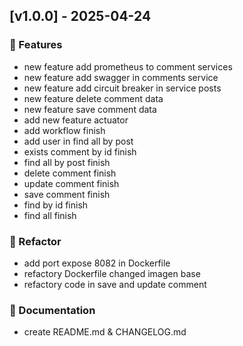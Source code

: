 ## [v1.0.0] - 2025-04-24
### 🚀 Features
* new feature add prometheus to comment services
* new feature add swagger in comments service
* new feature add circuit breaker in service posts
* new feature delete comment data
* new feature save comment data
* add new feature actuator
* add workflow finish
* add user in find all by post
* exists comment by id finish
* find all by post finish
* delete comment finish
* update comment finish
* save comment finish
* find by id finish
* find all finish
### 🔧 Refactor
* add port expose 8082 in Dockerfile
* refactory Dockerfile changed imagen base
* refactory code in save and update comment
### 📄 Documentation
* create README.md & CHANGELOG.md
